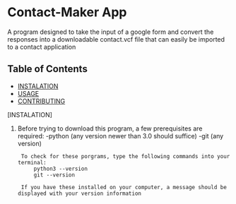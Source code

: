 # Contact-Maker App

A program designed to take the input of a google form and convert the responses into a downloadable contact.vcf file that can easily be imported to a contact application

## Table of Contents
 - [INSTALATION](#installation)
 - [USAGE](#usage)
 - [CONTRIBUTING](#contributing)

[INSTALATION]

1. Before trying to download this program, a few prerequisites are required:
   -python          (any version newer than 3.0 should suffice)
   -git             (any version)

        To check for these porgrams, type the following commands into your terminal:
            python3 --version
            git --version

        If you have these installed on your computer, a message should be displayed with your version information


